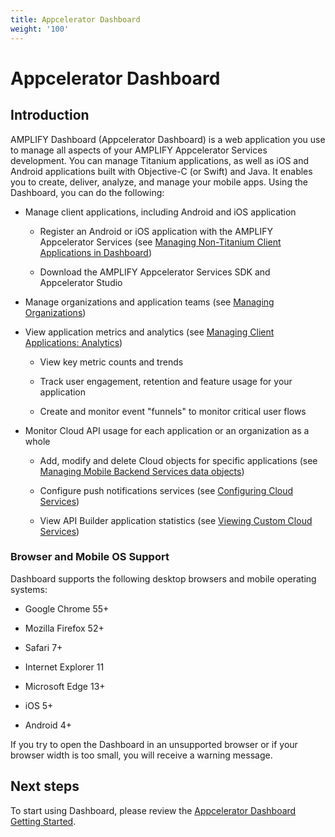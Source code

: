 ```yaml
---
title: Appcelerator Dashboard
weight: '100'
---
```


# Appcelerator Dashboard

## Introduction

AMPLIFY Dashboard (Appcelerator Dashboard) is a web application you use to manage all aspects of your AMPLIFY Appcelerator Services development. You can manage Titanium applications, as well as iOS and Android applications built with Objective-C (or Swift) and Java. It enables you to create, deliver, analyze, and manage your mobile apps. Using the Dashboard, you can do the following:

* Manage client applications, including Android and iOS application

    * Register an Android or iOS application with the AMPLIFY Appcelerator Services (see [Managing Non-Titanium Client Applications in Dashboard](/guide/Appcelerator_Dashboard/Appcelerator_Dashboard_Guide/Managing_Applications/Managing_Client_Applications/Managing_Non-Titanium_Client_Applications_in_Dashboard/))

    * Download the AMPLIFY Appcelerator Services SDK and Appcelerator Studio

* Manage organizations and application teams (see [Managing Organizations](/guide/Appcelerator_Dashboard/Appcelerator_Dashboard_Guide/Managing_Organizations/))

* View application metrics and analytics (see [Managing Client Applications: Analytics](/guide/Appcelerator_Dashboard/Appcelerator_Dashboard_Guide/Managing_Applications/Managing_Client_Applications/#Analytics))

    * View key metric counts and trends

    * Track user engagement, retention and feature usage for your application

    * Create and monitor event "funnels" to monitor critical user flows

* Monitor Cloud API usage for each application or an organization as a whole

    * Add, modify and delete Cloud objects for specific applications (see [Managing Mobile Backend Services data objects](/guide/Appcelerator_Dashboard/Appcelerator_Dashboard_Guide/Managing_Applications/Managing_Mobile_Backend_Services_Datasources/Managing_Mobile_Backend_Services_data_objects/))

    * Configure push notifications services (see [Configuring Cloud Services](/guide/Appcelerator_Dashboard/Appcelerator_Dashboard_Guide/Configuring_Cloud_Services/))

    * View API Builder application statistics (see [Viewing Custom Cloud Services](/guide/Appcelerator_Dashboard/Appcelerator_Dashboard_Guide/Viewing_Custom_Cloud_Services/))

### Browser and Mobile OS Support

Dashboard supports the following desktop browsers and mobile operating systems:

* Google Chrome 55+

* Mozilla Firefox 52+

* Safari 7+

* Internet Explorer 11

* Microsoft Edge 13+

* iOS 5+

* Android 4+

If you try to open the Dashboard in an unsupported browser or if your browser width is too small, you will receive a warning message.

## Next steps

To start using Dashboard, please review the [Appcelerator Dashboard Getting Started](/guide/Appcelerator_Dashboard/Appcelerator_Dashboard_Getting_Started/).

